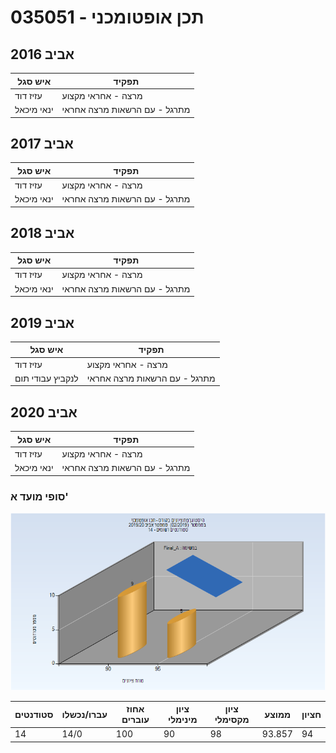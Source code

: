 # 035051 - תכן אופטומכני

## אביב 2016

| איש סגל | תפקיד |
| ---- | ---- |
| עזיז דוד | מרצה - אחראי מקצוע |
| ינאי מיכאל | מתרגל - עם הרשאות מרצה אחראי |

## אביב 2017

| איש סגל | תפקיד |
| ---- | ---- |
| עזיז דוד | מרצה - אחראי מקצוע |
| ינאי מיכאל | מתרגל - עם הרשאות מרצה אחראי |

## אביב 2018

| איש סגל | תפקיד |
| ---- | ---- |
| עזיז דוד | מרצה - אחראי מקצוע |
| ינאי מיכאל | מתרגל - עם הרשאות מרצה אחראי |

## אביב 2019

| איש סגל | תפקיד |
| ---- | ---- |
| עזיז דוד | מרצה - אחראי מקצוע |
| לנקביץ עבודי תום | מתרגל - עם הרשאות מרצה אחראי |

## אביב 2020

| איש סגל | תפקיד |
| ---- | ---- |
| עזיז דוד | מרצה - אחראי מקצוע |
| ינאי מיכאל | מתרגל - עם הרשאות מרצה אחראי |

### סופי מועד א'

![201902 Final_A](201902/Final_A.png)

| סטודנטים | עברו/נכשלו | אחוז עוברים | ציון מינימלי | ציון מקסימלי | ממוצע | חציון |
| ---- | ---- | ---- | ---- | ---- | ---- | ---- |
| 14 | 14/0 | 100 | 90 | 98 | 93.857 | 94 |

